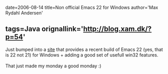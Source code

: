 date=2006-08-14
title=Non official Emacs 22 for Windows
author='Max Rydahl Andersen'

tags=Java 
orignallink='http://blog.xam.dk/?p=54'
---
<div><p>Just bumped into a <a href="http://ourcomments.org/Emacs/EmacsW32.html">site</a> that provides a recent build of Emacs 22 (yes, that is 22 not 21) for Windows + adding a good set of usefull win32 features.
<br><br>
That just made my monday a good monday :)</p></div>
